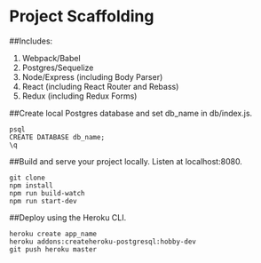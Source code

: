 # Project Scaffolding

##Includes:
1. Webpack/Babel
2. Postgres/Sequelize
3. Node/Express (including Body Parser)
4. React (including React Router and Rebass)
5. Redux (including Redux Forms)

##Create local Postgres database and set db_name in db/index.js.
```
psql
CREATE DATABASE db_name;
\q
```

##Build and serve your project locally. Listen at localhost:8080.
```
git clone
npm install
npm run build-watch
npm run start-dev
```

##Deploy using the Heroku CLI.
```
heroku create app_name
heroku addons:createheroku-postgresql:hobby-dev
git push heroku master
```
